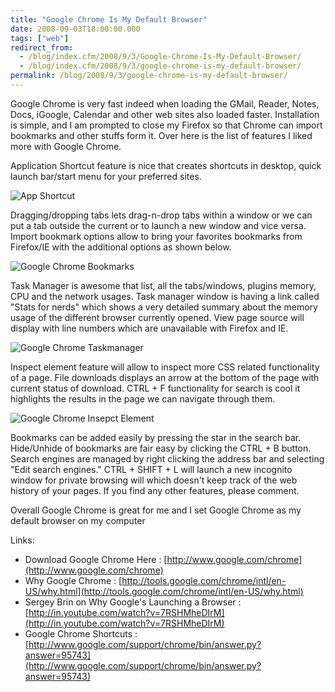 ```yaml
---
title: "Google Chrome Is My Default Browser"
date: 2008-09-03T18:00:00.000
tags: ["web"] 
redirect_from: 
  - /blog/index.cfm/2008/9/3/Google-Chrome-Is-My-Default-Browser/
  - /blog/index.cfm/2008/9/3/google-chrome-is-my-default-browser/
permalink: /blog/2008/9/3/google-chrome-is-my-default-browser/
---
```


Google Chrome is very fast indeed when loading the GMail, Reader, Notes, Docs, iGoogle, Calendar and other web sites also loaded faster. Installation is simple, and I am prompted to close my Firefox so that Chrome can import bookmarks and other stuffs form it. Over here is the list of features I liked more with Google Chrome.

Application Shortcut feature is nice that creates shortcuts in desktop, quick launch bar/start menu for your preferred sites.

![App Shortcut](/assets/images/blog/GChrome_AppShortcut.JPG "Google Chrome App shortcut")

Dragging/dropping tabs lets drag-n-drop tabs within a window or we can put a tab outside the current or to launch a new window and vice versa. Import bookmark options allow to bring your favorites bookmarks from Firefox/IE with the additional options as shown below. 

![Google Chrome Bookmarks](/assets/images/blog/GChrome_Bookmarks.JPG "Google Chrome Bookmarks")

Task Manager is awesome that list, all the tabs/windows, plugins memory, CPU and the network usages. Task manager window is having a link called "Stats for nerds" which shows a very detailed summary about the memory usage of the different browser currently opened. View page source will display with line numbers which are unavailable with Firefox and IE.

![Google Chrome Taskmanager](/assets/images/blog/GChrome_TaskManager.JPG "Google Chrome Taskmanager")

Inspect element feature will allow to inspect more CSS related functionality of a page. File downloads displays an arrow at the bottom of the page with current status of download.  CTRL + F functionality for search is cool it highlights the results in the page we can navigate through them.

![Google Chrome Insepct Element](/assets/images/blog/GChrome_InspectElement.JPG "Google Chrome Insepct Element")

Bookmarks can be added easily by pressing the star in the search bar. Hide/Unhide of bookmarks are fair easy by clicking the CTRL + B button. Search engines are managed by right clicking the address bar and selecting "Edit search engines." CTRL + SHIFT + L will launch a new incognito window for private browsing will which doesn't keep track of the web history of your pages. If you find any other features, please comment.

Overall Google Chrome is great for me and I set Google Chrome as my default browser on my computer

Links:
-   Download Google Chrome Here :  [http://www.google.com/chrome](http://www.google.com/chrome)      
-   Why Google Chrome :  [http://tools.google.com/chrome/intl/en-US/why.html](http://tools.google.com/chrome/intl/en-US/why.html)  
-   Sergey Brin on Why Google's Launching a Browser :  [http://in.youtube.com/watch?v=7RSHMheDIrM](http://in.youtube.com/watch?v=7RSHMheDIrM)  
-   Google Chrome Shortcuts :  [http://www.google.com/support/chrome/bin/answer.py?answer=95743](http://www.google.com/support/chrome/bin/answer.py?answer=95743)


